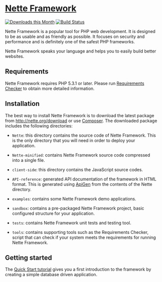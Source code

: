[Nette Framework](http://nette.org)
===================================

[![Downloads this Month](https://img.shields.io/packagist/dm/nette/nette.svg)](https://packagist.org/packages/nette/nette)
[![Build Status](https://travis-ci.org/nette/nette.svg?branch=v2.1)](https://travis-ci.org/nette/nette)

Nette Framework is a popular tool for PHP web development. It is designed to be
as usable and as friendly as possible. It focuses on security and
performance and is definitely one of the safest PHP frameworks.

Nette Framework speaks your language and helps you to easily build better websites.


Requirements
------------

Nette Framework requires PHP 5.3.1 or later. Please run [Requirements
Checker](http://doc.nette.org/requirements) to obtain more detailed information.


Installation
------------

The best way to install Nette Framework is to download the latest package
from http://nette.org/download or use [Composer](http://doc.nette.org/composer).
The downloaded package includes the following directories:

- `Nette`: this directory contains the source code of Nette Framework. This is
	the only directory that you will need in order to deploy your application.

- `Nette-minified`: contains Nette Framework source code compressed into a single file.

- `client-side`: this directory contains the JavaScript source codes.

- `API-reference`: generated API documentation of the framework in HTML format. This is
    generated using [ApiGen](http://apigen.org) from the contents of the Nette directory.

- `examples`: contains some Nette Framework demo applications.

- `sandbox`: contains a pre-packaged Nette Framework project, basic configured
	structure for your application.

- `tests`: contains Nette Framework unit tests and testing tool.

- `tools`: contains supporting tools such as the Requirements Checker, script that
    can check if your system meets the requirements for running Nette Framework.


Getting started
---------------

The [Quick Start tutorial](http://doc.nette.org/quickstart) gives you a first
introduction to the framework by creating a simple database driven application.

